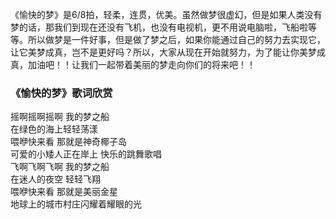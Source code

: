 

《愉快的梦》是6/8拍，轻柔，连贯，优美。虽然做梦很虚幻，但是如果人类没有梦的话，那我们到现在还没有飞机，也没有电视机，更不用说电脑啦，飞船啦等等。所以做梦是一件好事，但是做了梦之后，如果你能通过自己的努力去实现它，让它美梦成真，岂不是更好吗？所以，大家从现在开始就努力，为了能让你美梦成真，加油吧！！让我们一起带着美丽的梦走向你们的将来吧！！

### 《愉快的梦》歌词欣赏

摇啊摇啊摇啊 我的梦之船  
在绿色的海上轻轻荡漾  
喂咿快来看 那就是神奇椰子岛  
可爱的小矮人正在岸上 快乐的跳舞歌唱  
飞啊飞啊飞啊 我的梦之船  
在迷人的夜空 轻轻飞翔  
喂咿快来看 那就是美丽金星  
地球上的城市村庄闪耀着耀眼的光  

